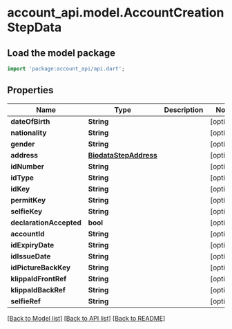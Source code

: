 # account_api.model.AccountCreationStepData

## Load the model package
```dart
import 'package:account_api/api.dart';
```

## Properties
Name | Type | Description | Notes
------------ | ------------- | ------------- | -------------
**dateOfBirth** | **String** |  | [optional] 
**nationality** | **String** |  | [optional] 
**gender** | **String** |  | [optional] 
**address** | [**BiodataStepAddress**](BiodataStepAddress.md) |  | [optional] 
**idNumber** | **String** |  | [optional] 
**idType** | **String** |  | [optional] 
**idKey** | **String** |  | [optional] 
**permitKey** | **String** |  | [optional] 
**selfieKey** | **String** |  | [optional] 
**declarationAccepted** | **bool** |  | [optional] 
**accountId** | **String** |  | [optional] 
**idExpiryDate** | **String** |  | [optional] 
**idIssueDate** | **String** |  | [optional] 
**idPictureBackKey** | **String** |  | [optional] 
**klippaIdFrontRef** | **String** |  | [optional] 
**klippaIdBackRef** | **String** |  | [optional] 
**selfieRef** | **String** |  | [optional] 

[[Back to Model list]](../README.md#documentation-for-models) [[Back to API list]](../README.md#documentation-for-api-endpoints) [[Back to README]](../README.md)


